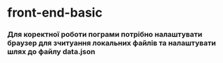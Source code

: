 # front-end-basic
### Для коректної роботи пограми потрібно налаштувати браузер для зчитуання локальних файлів та налаштувати шлях до файлу data.json
